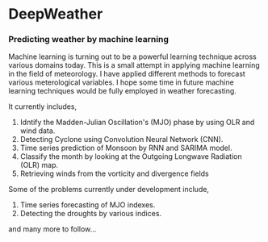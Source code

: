 # DeepWeather

### Predicting weather by machine learning

Machine learning is turning out to be a powerful learning technique across various domains today. This is a small attempt in applying machine learning in the field of meteorology. I have applied different methods to forecast various meterological variables. I hope some time in future machine learning techniques would be fully employed in weather forecasting.

It currently includes,
1. Idntify the Madden-Julian Oscillation's (MJO) phase by using OLR and wind data.
2. Detecting Cyclone using Convolution Neural Network (CNN).
3. Time series prediction of Monsoon by RNN and SARIMA model.
4. Classify the month by looking at the Outgoing Longwave Radiation (OLR) map.
5. Retrieving winds from the vorticity and divergence fields

Some of the problems currently under development include,
1. Time series forecasting of MJO indexes.
2. Detecting the droughts by various indices.

and many more to follow...
